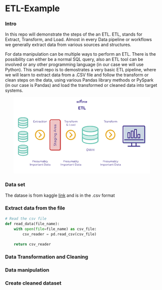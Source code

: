 # ETL-Example

### Intro
In this repo will demonstrate the steps of the an ETL. ETL, stands for Extract, Transform, and Load. Almost in every Data pipeline or workflows we generally extract data from various sources and structures. 

For data manipulation can be multiple ways to perform an ETL. There is the possibility can either be a normal SQL query, also an ETL tool can be involved or any other programming language (in our case we will use Python). This small repo is to demostrates a very basic ETL pipeline, where we will learn to extract data from a .CSV file and follow the transform or clean steps on the data, using various Pandas library methods or PySpark (in our case is Pandas) and load the transformed or cleaned data into target systems.

<p align="center"> 
<img src="https://github.com/BardisRenos/ETL-Example/blob/main/ETL.png" width="450" height="250" style=centerme>
</p>


### Data set
The datase is from kaggle [link](https://www.kaggle.com/arashnic/hr-analytics-job-change-of-data-scientists) and is in the .csv format 


### Extract data from the file


```python
# Read the csv file
def read_data(file_name):
    with open(file=file_name) as csv_file:
        csv_reader = pd.read_csv(csv_file)

    return csv_reader
```

### Data Transformation and Cleaning



### Data manipulation


### Create cleaned dataset

